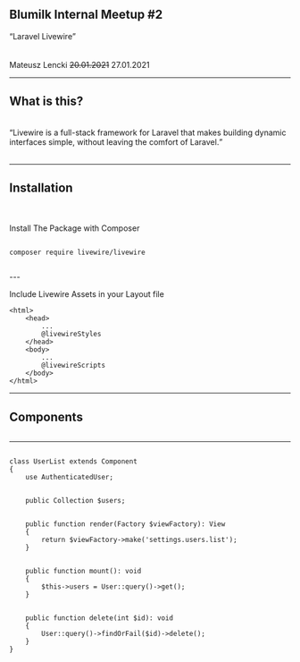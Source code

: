 ## Blumilk Internal Meetup #2

<q>Laravel Livewire</q>
\
<img width="500" data-src="presentations/2021-01-27-livewire/images/logo.png">
\
\
\
Mateusz Lencki <del>20.01.2021</del> 27.01.2021

---

## What is this?
<br/>
<q>Livewire is a full-stack framework for Laravel that makes building dynamic interfaces simple, without leaving the
comfort of Laravel.</q>
<br/><br/>

---

## Installation
<br/><br/>
Install The Package with Composer
<section>
  <pre><code data-trim>
composer require livewire/livewire
  </code></pre>
</section>
---

Include Livewire Assets in your Layout file
<pre><code data-line-numbers="4,8">&lt;html&gt;
    &lt;head&gt;
        ...
        @livewireStyles
    &lt;/head&gt;
    &lt;body&gt;
        ...
        @livewireScripts
    &lt;/body&gt;
&lt;/html&gt;
</code></pre>
---
## Components

<img width="600" data-src="presentations/2021-01-27-livewire/images/components.png">

---
<section style="height:83%">
  <pre style="height:100%"><code data-trim data-noescape data-line-numbers="1|3|5|7-10|12-15|17-20">
class UserList extends Component 
{
    use AuthenticatedUser;
    </br>
    public Collection $users;
    </br>
    public function render(Factory $viewFactory): View
    {
        return $viewFactory->make('settings.users.list');
    }
    </br>
    public function mount(): void
    {
        $this->users = User::query()->get();
    }
    </br>
    public function delete(int $id): void
    {
        User::query()->findOrFail($id)->delete();
    }
}
  </code></pre>
</section>

---
#### Making components
<section>
  <pre><code data-trim>
php artisan make:livewire ShowPosts
  </code></pre>
</section>

---
#### Rendering components
<section>
  <pre><code data-trim data-noescape data-line-numbers="2">
&lt;div&gt;
    &lt;livewire:show-posts /&gt;
&lt;/div&gt;
  </code></pre>
</section>
<section>
  <pre><code data-trim data-noescape data-line-numbers="2">
&lt;div&gt;
    @livewire('show-posts')
&lt;/div&gt;
  </code></pre>
</section>

---
#### Passing Parameters
<section>
  <pre><code data-trim data-noescape data-line-numbers="2">
&lt;div&gt;
    &lt;livewire:show-posts :post="$post" /&gt;
&lt;/div&gt;
  </code></pre>
</section>
<section>
  <pre><code data-trim data-noescape data-line-numbers="2">
&lt;div&gt;
    @livewire('show-posts', ['post' => $post])
&lt;/div&gt;
  </code></pre>
</section>

---
#### Properties

<section>
  <pre><code data-trim data-noescape data-line-numbers="3">
class HelloWorld extends Component
{
    public $message = 'Hello World!';
    ...
  </code></pre>
</section>

<section>
  <pre><code data-trim data-noescape data-line-numbers="2">
&lt;div&gt;
    &lt;h1&gt;{{ $message }}&lt;/h1&gt;
&lt;/div&gt;
</code></pre>
</section>

<section>
!!!

Property names can't conflict with property names reserved for Livewire (e.g. rules or messages)

!!!
</section>

<section>
!!!

Data stored in public properties is made visible to the front-end JavaScript. Therefore, you SHOULD NOT store sensitive data in them.

!!!
</section>

<section>
!!!

Public properties can ONLY be either JavaScript-friendly data types (string, int, array, boolean), OR one of the following PHP types: Stringable, Collection, DateTime, Model, EloquentCollection.

!!!
</section>

<section>
!!!

protected and private properties DO NOT persist between Livewire updates. In general, you should avoid using them for storing state.

!!!
</section>

---
#### Actions

<section>
  <pre><code data-trim data-noescape data-line-numbers="5-8">
class ShowPost extends Component
{
    public Post $post;
    </br>
    public function like()
    {
        $this->post->addLikeBy(auth()->user());
    }
}
</code></pre>
</section>

<section>
  <pre><code data-trim data-noescape data-line-numbers="2">
&lt;div&gt;
    &lt;button wire:click=&quot;like&quot;&gt;Like Post&lt;/button&gt;
&lt;/div&gt;
</code></pre>
</section>

---
#### Events

<section>
  Livewire components can communicate with each other through a global event system. As long as two Livewire components are living on the same page, they can communicate using events and listeners.
</section>

<section>
Firing event from the template
  <pre><code data-trim data-noescape>
&lt;button wire:click=&quot;$emit('postAdded')&quot;&gt;
</code></pre>
</br>
Firing event from the component
  <pre><code data-trim data-noescape>
$this->emit('postAdded');
</code></pre>
</section>

<section>
Listening to events
  <pre><code data-trim data-noescape data-line-numbers="5|7-10">
class ShowPosts extends Component
{
    public $postCount;
    </br>
    protected $listeners = ['postAdded' => 'incrementPostCount'];
    </br>
    public function incrementPostCount()
    {
        $this->postCount = Post::count();
    }
}
</code></pre>
</section>

---
#### Scoping events

<section>
to parents:
  <pre><code data-trim data-noescape data-line-numbers="5|7-10">
$this->emitUp('postAdded');
</code></pre>
</section>

<section>
to component:
  <pre><code data-trim data-noescape data-line-numbers="5|7-10">
$this->emitTo('counter', 'postAdded');
</code></pre>
</section>

<section>
to self:
  <pre><code data-trim data-noescape data-line-numbers="5|7-10">
$this->emitSelf('postAdded');
</code></pre>
</section>

---
#### Lifecycle hooks
<section>
	<table>
    	<thead><tr>
            <th>Hook</th>
            <th>Description</th>
        </tr></thead>
        <tbody><tr>
            <td>mount</td>
            <td>Runs once, immediately after the component is instantiated, but before render() is called</td>
        </tr>
        <tr>
            <td>hydrate</td>
            <td>Runs on every request, after the component is hydrated, but before an action is performed, or render() is called</td>
        </tr>
        <tr>
            <td>hydrateFoo</td>
            <td>Runs before a property called $foo is hydrated</td>
        </tr>
    </tbody>
    </table>
</section>

<section>
	<table>
    	<thead><tr>
            <th>Hook</th>
            <th>Description</th>
        </tr></thead>
        <tbody><tr>
            <td>dehydrate</td>
            <td>Runs on every request, before the component is dehydrated, but after render() is called</td>
        </tr>
        <tr>
            <td>dehydrateFoo</td>
            <td>Runs before a property called $foo is dehydrated</td>
        </tr>
        <tr>
            <td>updating</td>
            <td>Runs before any update to the Livewire component's data (Using wire:model, not directly inside PHP)</td>
        </tr>
    </tbody>
    </table>
</section>

<section>
	<table>
    	<thead><tr>
            <th>Hook</th>
            <th>Description</th>
        </tr></thead>
        <tbody><tr>
            <td>updated</td>
            <td>Runs after any update to the Livewire component's data (Using wire:model, not directly inside PHP)</td>
        </tr>
        <tr>
            <td>updatingFoo</td>
            <td>Runs before a property called $foo is updated</td>
        </tr>
        <tr>
            <td>updatedFoo</td>
            <td>Runs after a property called $foo is updated</td>
        </tr>
    </tbody>
    </table>
</section>

---
#### Nesting components

<section>
  <pre><code data-trim data-noescape data-line-numbers="6">
&lt;div&gt;
    Name: {{ $user-&gt;name }}
    Email: {{ $user-&gt;email }}
<br>
    &lt;div&gt;
       @livewire('add-user-note', ['user' =&gt; $user])
    &lt;/div&gt;
&lt;/div&gt;
</code></pre>
</section>

<section>
Keeping Track Of Components In A Loop
  <pre><code data-trim data-noescape data-line-numbers="3">
&lt;div&gt;
    @foreach ($users as $user)
        @livewire('user-profile', ..., key($user-&gt;id))
    @endforeach
&lt;/div&gt;
</code></pre>
</section>

---
#### Validation

---
#### File uploads

---
#### Authorization

---
#### Loading states

<section>
  <pre><code data-trim data-noescape data-line-numbers="4|8">
&lt;div&gt;
    &lt;button wire:click=&quot;checkout&quot;&gt;Checkout&lt;/button&gt;
</br>
    &lt;div wire:loading&gt;
        Processing Payment...
    &lt;/div&gt;
</br>
    &lt;div wire:loading.remove&gt;
        Processing Payment...
    &lt;/div&gt;
&lt;/div&gt;
</code></pre>
</section>

---
#### Polling

<section>
  <pre><code data-trim data-noescape data-line-numbers="1">
&lt;div wire:poll.750ms&gt;
    Current time: {{ now() }}
&lt;/div&gt;
</code></pre>
</section>

---
#### JS integrations

<img data-src="presentations/2021-01-27-livewire/images/meme.jpg">

---
#### AlpineJS

<a href="https://github.com/alpinejs/alpine">https://github.com/alpinejs/alpine</a>

---
#### Inline scripts

<section style="height:62%">
  <pre style="height:100%"><code data-trim data-noescape data-line-numbers="2|3-4,6-7,9-10,12-13">
&lt;script&gt;
    document.addEventListener('livewire:load', function () {
        // Get the value of the &quot;count&quot; property
        var someValue = @this.count
        <br>
        // Set the value of the &quot;count&quot; property
        @this.count = 5
        <br>
        // Call the increment component action
        @this.increment()
        <br>
        // Run a callback when an event (&quot;foo&quot;) is emitted from this component
        @this.on('foo', () =&gt; {})
    })
&lt;/script&gt;
</code></pre>
</section>

---
#### Testing

---
#### The End